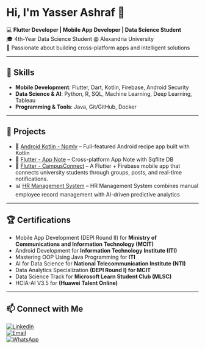 # Hi, I'm Yasser Ashraf 👋

💻 **Flutter Developer | Mobile App Developer | Data Science Student**  
🎓 4th-Year Data Science Student @ Alexandria University  
📱 Passionate about building cross-platform apps and intelligent solutions  

---

## 🚀 Skills
- **Mobile Development**: Flutter, Dart, Kotlin, Firebase, Android Security  
- **Data Science & AI**: Python, R, SQL, Machine Learning, Deep Learning, Tableau  
- **Programming & Tools**: Java, Git/GitHub, Docker 

---

## 📂 Projects
- 📱 [Android Kotlin - Nomly](https://github.com/Yasserashraf1/Nomly) – Full-featured Android recipe app built with Kotlin 
- 📱 [Flutter - App Note](https://github.com/Yasserashraf1/NoteApp) – Cross-platform App Note with Sqflite DB
- 📱 [Flutter - CampusConnect](https://github.com/Yasserashraf1/CampusConnect-University-Student-App) – A Flutter + Firebase mobile app that connects university students through groups, posts, and real-time notifications.
- 📊 [HR Management System](https://github.com/Yasserashraf1/Yasserashraf1-HR-Management-System-FCDS-NEGEh) – HR Management System combines manual employee record management with AI-driven predictive analytics

---

## 🏆 Certifications
- Mobile App Development (DEPI Round II) for **Ministry of Communications and Information Technology (MCIT)** 
- Android Development for **Information Technology Institute (ITI)**
- Mastering OOP Using Java Programming for **ITI**
- AI for Data Science for **National Telecommunication Institute (NTI)**
- Data Analytics Specialization **(DEPI Round I) for MCIT**
- Data Science Track for **Microsoft Learn Student Club (MLSC)**
- HCIA-AI V3.5 for **(Huawei Talent Online)**
---

## 📫 Connect with Me  

[![LinkedIn](https://img.shields.io/badge/LinkedIn-Yasser%20Ashraf-blue?logo=linkedin&logoColor=white)](https://www.linkedin.com/in/yasserashraf/)  
[![Email](https://img.shields.io/badge/Email-yasserashraf3142%40gmail.com-red?logo=gmail&logoColor=white)](mailto:yasserashraf3142@gmail.com)  
[![WhatsApp](https://img.shields.io/badge/WhatsApp-Chat%20with%20me-green?logo=whatsapp&logoColor=white)](https://wa.me/201003640081)
